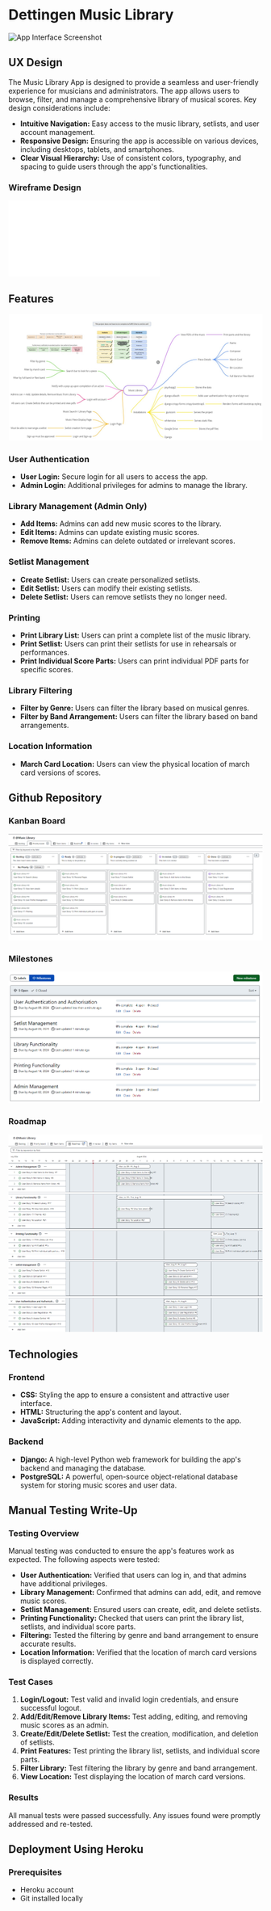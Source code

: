 # Dettingen Music Library

![App Interface Screenshot](https://github.com/username/repository/blob/main/images/screenshot.png)

## UX Design
The Music Library App is designed to provide a seamless and user-friendly experience for musicians and administrators. The app allows users to browse, filter, and manage a comprehensive library of musical scores. Key design considerations include:
- **Intuitive Navigation:** Easy access to the music library, setlists, and user account management.
- **Responsive Design:** Ensuring the app is accessible on various devices, including desktops, tablets, and smartphones.
- **Clear Visual Hierarchy:** Use of consistent colors, typography, and spacing to guide users through the app's functionalities.

### Wireframe Design
![Wireframe PDF](static/readme/Wireframe%20PDF.pdf)

## Features
![Mindmap Screenshot](static/readme/Mind%20Map.jpg)

### User Authentication
- **User Login:** Secure login for all users to access the app.
- **Admin Login:** Additional privileges for admins to manage the library.

### Library Management (Admin Only)
- **Add Items:** Admins can add new music scores to the library.
- **Edit Items:** Admins can update existing music scores.
- **Remove Items:** Admins can delete outdated or irrelevant scores.

### Setlist Management
- **Create Setlist:** Users can create personalized setlists.
- **Edit Setlist:** Users can modify their existing setlists.
- **Delete Setlist:** Users can remove setlists they no longer need.

### Printing
- **Print Library List:** Users can print a complete list of the music library.
- **Print Setlist:** Users can print their setlists for use in rehearsals or performances.
- **Print Individual Score Parts:** Users can print individual PDF parts for specific scores.

### Library Filtering
- **Filter by Genre:** Users can filter the library based on musical genres.
- **Filter by Band Arrangement:** Users can filter the library based on band arrangements.

### Location Information
- **March Card Location:** Users can view the physical location of march card versions of scores.

## Github Repository

### Kanban Board
![Kanban Board Screenshot](static/readme/Kanban%20Board.png)

### Milestones
![Milestones Screenshot](static/readme/Milestones.png)

### Roadmap
![Milestone Roadmap Screenshot](static/readme/Milestone%20Roadmap.png)

## Technologies
### Frontend
- **CSS:** Styling the app to ensure a consistent and attractive user interface.
- **HTML:** Structuring the app's content and layout.
- **JavaScript:** Adding interactivity and dynamic elements to the app.

### Backend
- **Django:** A high-level Python web framework for building the app's backend and managing the database.
- **PostgreSQL:** A powerful, open-source object-relational database system for storing music scores and user data.

## Manual Testing Write-Up
### Testing Overview
Manual testing was conducted to ensure the app's features work as expected. The following aspects were tested:
- **User Authentication:** Verified that users can log in, and that admins have additional privileges.
- **Library Management:** Confirmed that admins can add, edit, and remove music scores.
- **Setlist Management:** Ensured users can create, edit, and delete setlists.
- **Printing Functionality:** Checked that users can print the library list, setlists, and individual score parts.
- **Filtering:** Tested the filtering by genre and band arrangement to ensure accurate results.
- **Location Information:** Verified that the location of march card versions is displayed correctly.

### Test Cases
1. **Login/Logout:** Test valid and invalid login credentials, and ensure successful logout.
2. **Add/Edit/Remove Library Items:** Test adding, editing, and removing music scores as an admin.
3. **Create/Edit/Delete Setlist:** Test the creation, modification, and deletion of setlists.
4. **Print Features:** Test printing the library list, setlists, and individual score parts.
5. **Filter Library:** Test filtering the library by genre and band arrangement.
6. **View Location:** Test displaying the location of march card versions.

### Results
All manual tests were passed successfully. Any issues found were promptly addressed and re-tested.

## Deployment Using Heroku
### Prerequisites
- Heroku account
- Git installed locally
